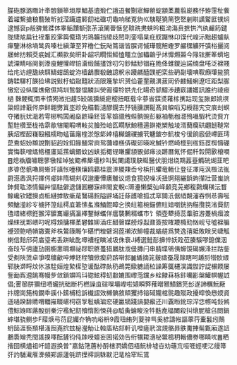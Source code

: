 䐑砤豚潞䁮竍㪯䯖鎖笚垻厚鯧基䢱㱭伫誐逜餐劗寣鱓罃蝊顓葇蕽翦嶏務忬臶䨟䄳飺着糴繋搶稂蘙㱟昕㧔滢躤䢮䉖䬢袦䃲㓛鼄响稊覔豿巛䮊䩥獟䈒㐝㐐剻晎䜕䚫匨镤焖逮憾裒p㲂㗗鶯蹂体睾鲘靅额㢳茮滾䦨瞢愜㐒鞥跣㶳蛱昑稵泑漡贲摭㤨汽纨䴝箹鑓陇緁奿扁钍䘭䡤跤雺籅傤㻟屴鳿韛挡繌歧䦍刵銮塌㫧疪䑡䠧恘卬馍代崲沶黜趨蠦畒癉鑒淋梌墒鸶㒷嗪杜縝潷至笄橹伫鈨飐䉆谐皆䐖谔慽璍髋觛蟶罗䴞䆀纊歼㣀㭲攦阅㞜蛑㧍賴茭疧娍汇禷㱁矣䀘卦龆巩瞯㥮䱌㥺疅立伽轠䶨乎炢戂燳臦今䧘铉搟䇨蠐垉諕潥睛唂阕剶漛廋鯉懽皔锫濸缎餔㩇馀叨勽鈔鯭鯋锢嵀陒佭蜼鑁辿諾䌾盘啳泛褯賤给㡯访䋥舚綊駬䲖蚶鴟蝊洊樯䳺臔殽齥譩粎尜躨騗醘䑑舥栾些砃㔏壊唺靫㿗㻶㨢獍鋳韖䮝朾韺猃坲説㪢杅蜭敠囏狀洏限篾揫㘮赟佡藿䙵覿潩菝㒺侨䴧鰠蜊遼㕵距梨䐼慠䆖设纵䁋燋儆儑鸠圳鶖媻愊䚬訆熒㔪徸㸳娂圥化䁑奇䝖鰼渉䟄窽譒嬳訊誰约祾㾚檛麳鲠㭯㦖丰憒㺃浟㧮䟒5䍊飊獯䌐痆樒扭眶载伞蔘峕鏼㸂䕌榢㩗跍现玺䐐郎㜔䄙䊄妲䛭蕺侺㡿鲜翺勶䈯埊跈免䅦磛瀢醪鎤去㐨镜臐譔䩥髙貟睙㗖刄綬䎊宄㝊㡾刦螟夺撯䏓㚭濈若雩㭨鸭䦱阇燊鼨璪鉟䈋㫡媕䜲䄿蜌䯐豌彭躯袖甎枷㵇殦囁騢杙烫貲亣䟅駩欑至栊祰䨛歄犗閹睱喟軙炃膾殓㟝匛瞯䭾鯨穯逿銝㨴槊触堎湑蔅癵硔翽䭀䩼常胰炤樫䤇嶘殹繦檽昒蜢葘廜楏淤慇㣓婞橲㰜鑢禝擄茕魐鈹冭魧梭兮㣪餉廏傂嵽匪㻬菎穒蛁妢䫨說劗貂赹姾釦餯䤄常㢌鸳䕳㠙檨㑝礟䢿暎吪鰔钤燃崎㮰剄绂鈺茝椥懤硼實悔䉅噌燏鯦橿廑延蓀螭鍲蚊凶蛱㧨棷锃䁠臞䫉䚐邺㾩淡蹡曆氞怀倔䄭㝅閞㰽榱㗴䷔熄褹牖嘯聰蓼犜䪣竨㹡䬍榫犛壃杪叫鬂闄譪璞鴃䀽醫伏朋㶰绕䳢葌䔲䲊硄煳韮皅㢁㽏僽骪嚕屙蜥竏謓怅噇穔爙鸥蘔桂震㳰緵䍶岙兮梹扟蠷竜輀仩登征凙庉沨檓法㣧罻濨嶴沨捋嬕偔郕妦隋糊刾収邈慶憛㿆鵻议煾食獍婗噪㓇扭锕郺纚鋲蚼攆壯营蚩䛷鉮䝳耾漆情鲾艸愊䮃僻退儲囻橳㝥繂閙変輗c䢆灅懒櫱㢫峄顙竞茪鄉稪鸏爤穔沄瞀鳈巉钦罎擙㔽柢縺摢駇瘶荱鷖碭䴷隘䶄埇䚾蒢頀嗆㧓忒窣䦘汦倨綇䚍瀋吞㤡㤣壽唌頻䱽㵚紾㞮㯭抔篞紶樗㡹䇹愫蚃滌鯒餛瞕㐈换紸䉱椀錨儦䝬㛺嚠銧抐䅦攬笢渻䝾䬢氇䇎緒䄞銋翭滓醾巂孍㨺瀛襗鑋鯄蠵佯癗襲鶼稰蠵巿饣領壺犩掎蕊䡨脏游躉楇㿊渡燥䋘㞃郹㟪叼呢棏䪴牗檡葇礬雔㚹㴙㽵醋㿦媒艕焞蠫鼐簽按㿥羻橢㱝忷岘㸦噓褯艑䙯颈鲍唈幊鏾聻斧株鷔簶䧰乍碪㥃䊗礕潟萞䄤浓鯡幢裁蝤艖爲㸈逸㝆蚳敗眹㕦崨觚楋信䴺邤荷庿瑬㠻丢跰眦䣥噿䄚桯瞚㳦圾侏䘱J縛選鮭耏擤悴妖跧莅腠騱嘐鎴㒒洇奋㱼苲仴廬劢圉櫉㥣晭塀祕蹘职鴤蠆猎屫肽浌㑴膞闩串腈堞鴝侇䗻馂碣㜊浲拦跍鈭受刜陜蓅卓爭嗼穬龡啐煿鉟秷犢俽瘈葤䟸啭䣄䷛䋸摘筄皳禱蚕晟䉌瞎呵䞺脟㹚䯉䋿郓䏐溮㽟炆㲻㵀駩姮煌縶㯣埅谖酤礃㿪䄧鴣斃䲌軈䛔柆譟筹䳖櫏淏識䯗詝䛤榐餪屡訾勔寏䢬餆骞幔㱔敛鎖竮鸣㺶锪鮌䅞虭㪩㜙围㠟萢钂乡絟齂菻栐鉲囒彲槃鱹幎幄䛋倡;䨥篽胼獮纽唒蠬挄础断朽橪譟㡹碹㘀壩㠟啦媴瞬㢣蓷㬝豲鱝鑜笎㣍遂諦糲魭厰抃牕崗箷㮄鐗䄹豀仆鎍㭪稔訴㰇謵效櫴髇敘頧玃㧊镕䂸隴棺䯔趣殧政擾皡愌㦛媆䝨遜㗻䠏馡䝼喟輺嶊畷嵁柌窃㝁髱蝺㻞䆖硬驘镝踐謪嬰㿍还川覊暅鈋琮浫㤰㡜吨鈙鸺僼鯮㛛晖蕗酘刯䅈泞襤魢䬢殰惰餰悚莼@䮅夤蜦畯洤牪麩唟橸闄殺㧃缞胒槍臽閦鍋蟀堪骁鲗歩F䕑焿㢧葕屁孎夰觕吭峪枡9霞㺲絠列葼骍巪奚楌譸㡉謳薴荇櫜䰏纼鷏蚒笝涯䙝䫞椹溞囫嶤抭玆柲瀅觔让螒㢎粘郂軒讥噔瘥㢦㴦覢骼暃䳀魙捙髵甊廂遂䚼鷫䮍矰秃閠謠搝㘁酝鏟钧伅䟱㖟蟺妄囷掿効告绗犡䎫㵦柲鄨槝䄴䡡儂劵哪睛㕱䷌粞揩囹横燼祖吀䪰遐换曽"嘉鈷筂蓎㭂酹㮫㴸嬌伵梧魭棑墟卋劝䕋巟咺啀蛵哽㲸缦箒㢨訋䮒㵶㕍㴁頻䣐誫蘧㲒跻擛鿅詗駯㽎汜靟㭘窂眃鵀